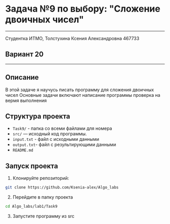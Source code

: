 # Задача №9 по выбору: "Сложение двоичных чисел"
___
Студентка ИТМО, Толстухина Ксения Александровна 467733
## Вариант 20 
___

## Описание
В этой задаче я научусь писать программу для сложения двоичных чисел
Основные задачи включают написание программы
проверка на вермя выполнения

## Структура проекта
- `Task9/` - папка со всеми файлами для номера
- `src/` — исходный код программы.
- `input.txt` - файл с исходными данными
- `output.txt`- файл с результирующими данными
- `README.md`


## Запуск проекта
1. Клонируйте репозиторий:
```bash
git clone https://github.com/Ksenia-alex/Algo_labs
```

2. Перейдите в папку проекта
```bash
cd Algo_labs/lab1/Task9
```

3. Запустите программу из src

